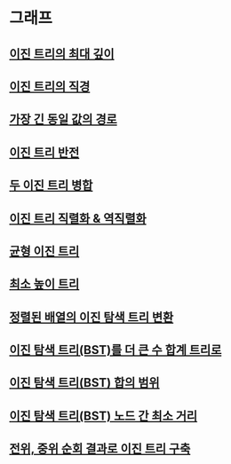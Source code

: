 # 그래프

## [이진 트리의 최대 깊이](https://leetcode.com/problems/maximum-depth-of-binary-tree/)

## [이진 트리의 직경](https://leetcode.com/problems/diameter-of-binary-tree/)

## [가장 긴 동일 값의 경로](https://leetcode.com/problems/longest-univalue-path/)

## [이진 트리 반전](https://leetcode.com/problems/invert-binary-tree/)

## [두 이진 트리 병합](https://leetcode.com/problems/merge-two-binary-trees/)

## [이진 트리 직렬화 & 역직렬화](https://leetcode.com/problems/serialize-and-deserialize-binary-tree/)

## [균형 이진 트리](https://leetcode.com/problems/balanced-binary-tree/)

## [최소 높이 트리](https://leetcode.com/problems/minimum-height-trees/)

## [정렬된 배열의 이진 탐색 트리 변환](https://leetcode.com/problems/convert-sorted-array-to-binary-search-tree/)

## [이진 탐색 트리(BST)를 더 큰 수 합계 트리로](https://leetcode.com/problems/binary-search-tree-to-greater-sum-tree/)

## [이진 탐색 트리(BST) 합의 범위](https://leetcode.com/problems/range-sum-of-bst/)

## [이진 탐색 트리(BST) 노드 간 최소 거리](https://leetcode.com/problems/minimum-distance-between-bst-nodes/)

## [전위, 중위 순회 결과로 이진 트리 구축](https://leetcode.com/problems/construct-binary-tree-from-preorder-and-inorder-traversal/)

